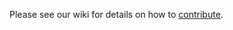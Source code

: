 Please see our wiki for details on how to [contribute](https://github.com/winjs/winjs/wiki/Contribute).
